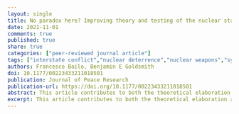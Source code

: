 ```yaml
---
layout: single
title: No paradox here? Improving theory and testing of the nuclear stability–instability paradox with synthetic counterfactuals
date: 2021-11-01
comments: true
published: true
share: true
categories: ["peer-reviewed journal article"]
tags: ["interstate conflict","nuclear deterrence","nuclear weapons","synthetic control method"]
authors: Francesco Bailo, Benjamin E Goldsmith
doi: 10.1177/00223433211018501
publication: Journal of Peace Research
publication-url: https://doi.org/10.1177/00223433211018501
abstract: This article contributes to both the theoretical elaboration and empirical testing of the ‘stability–instability paradox’, the proposition that while nuclear weapons deter nuclear war, they also increase conventional conflict among nuclear-armed states. Some recent research has found support for the paradox, but quantitative studies tend to pool all international dyads while qualitative and theoretical studies focus almost exclusively on the USA–USSR and India–Pakistan dyads. This article argues that existing empirical tests lack clearly relevant counterfactual cases, and are vulnerable to a number of inferential problems, including selection on the dependent variable, unintentionally biased inference, and extrapolation from irrelevant cases. The limited evidentiary base coincides with a lack of consideration of the theoretical conditions under which the paradox might apply. To address these issues this article theorizes some scope conditions for the paradox. It then applies synthetic control, a quantitative method for valid comparison when appropriate counterfactual cases are lacking, to model international conflict between India–Pakistan, China–India, and North Korea–USA, before and after nuclearization. The article finds only limited support for the paradox when considered as a general theory, or within the theorized scope conditions based on the balance of resolve and power within each dyad.
excerpt: This article contributes to both the theoretical elaboration and empirical testing of the ‘stability–instability paradox’, the proposition that while nuclear weapons deter nuclear war, they also increase conventional conflict among nuclear-armed states.
---
```

